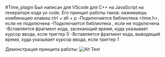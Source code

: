 #Time_plagin
Был написан для VScode для C++ на JavaScript на генераторе кода yo code.
Его принцип работы таков: нажимаешь комбинацию клавиш ctrl + alt + p
-Подключается библиотека <time.h>, если не подключена
-Подключается библиотека <cstdio>, если не подключена
-Вставляется фрагмент кода, засекающий время, куда указывает курсор ввода, если триггер 0
-Вставляется фрагмент кода, выводящий время, куда указывает курсор ввода, если триггер 1

Демонстрация принципа работы:
![Alt Text](https://github.com/Penlk/time_plagin/Demonstraition.gif)